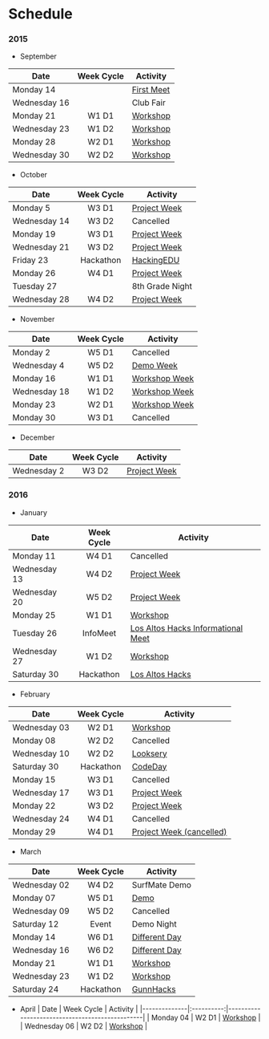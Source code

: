 # Schedule

### 2015
- September

| Date         | Week Cycle | Activity                                  |
|--------------|:----------:|-------------------------------------------|
| Monday 14    |            | [First Meet](meetings/2015_9_14_Meeting_I.pdf)|
| Wednesday 16 |            | Club Fair                                 |
| Monday 21    | W1 D1      | [Workshop](meetings/2015_9_21_Meeting_II.pdf)|
| Wednesday 23 | W1 D2      | [Workshop](meetings/2015_9_23_Meeting_III.pdf)|
| Monday 28    | W2 D1      | [Workshop](meetings/2015_9_28_Meeting_IV.pdf)|
| Wednesday 30 | W2 D2      | [Workshop](meetings/2015_9_30_Meeting_V.pdf)|

- October

| Date         | Week Cycle | Activity                                       |
|--------------|:----------:|------------------------------------------------|
| Monday 5     | W3 D1      | [Project Week](meetings/2015_10_05_Meeting_VI.pdf)|
| Wednesday 14 | W3 D2      | Cancelled                                      |
| Monday 19    | W3 D1      | [Project Week](meetings/2015_10_19_Meeting_VII.pdf)|
| Wednesday 21 | W3 D2      | [Project Week](meetings/2015_10_21_Meeting_VIII.pdf)|
| Friday 23    | Hackathon  | [HackingEDU](hackingedu.co)                    |
| Monday 26    | W4 D1      | [Project Week](meetings/2015_10_26_Meeting_IX.pdf)|
| Tuesday 27   |            | 8th Grade Night                                |
| Wednesday 28 | W4 D2      | [Project Week](meetings/2015_10_28_Meeting_X.pdf)|

- November

| Date         | Week Cycle | Activity                                       |
|--------------|:----------:|------------------------------------------------|
| Monday 2     | W5 D1      | Cancelled                                      |
| Wednesday 4  | W5 D2      | [Demo Week](meetings/2015_11_04_Meeting_XI.pdf)     |
| Monday 16    | W1 D1      | [Workshop Week](meetings/2015_11_16_Meeting_XII.pdf)|
| Wednesday 18 | W1 D2      | [Workshop Week](meetings/2015_11_18_Meeting_XIII.pdf)|
| Monday 23    | W2 D1      | [Workshop Week](meetings/2015_11_23_Meeting_XIV.pdf)|
| Monday 30    | W3 D1      | Cancelled                                      |

- December

| Date         | Week Cycle | Activity                                       |
|--------------|:----------:|------------------------------------------------|
| Wednesday 2  | W3 D2      | [Project Week](meetings/2015_12_02_Meeting_XV.pdf)|

### 2016

- January

| Date         | Week Cycle | Activity                                       |
|--------------|:----------:|------------------------------------------------|
| Monday 11    | W4 D1      | Cancelled                                      |
| Wednesday 13 | W4 D2      | [Project Week](meetings/2016_01_13_Meeting_XVI.pdf)|
| Wednesday 20 | W5 D2      | [Project Week](meetings/2016_01_20_Meeting_XVII.pdf)|
| Monday 25    | W1 D1      | [Workshop](meetings/2016_01_25_Meeting_XVIII.pdf)|
| Tuesday 26   | InfoMeet   | [Los Altos Hacks Informational Meet](meetings/2016_01_26_Los_Altos_Hacks.pdf)|
| Wednesday 27 | W1 D2      | [Workshop](meetings/2016_01_27_Meeting_XIX.pdf)|
| Saturday 30  | Hackathon  | [Los Altos Hacks](http://losaltoshacks.com)    |

- February

| Date         | Week Cycle | Activity                                       |
|--------------|:----------:|------------------------------------------------|
| Wednesday 03 | W2 D1      | [Workshop](meetings/2016_02_03_Meeting_XX.pdf) |
| Monday 08    | W2 D2      | Cancelled                                      |
| Wednesday 10 | W2 D2      | [Looksery](meetings/2016_02_08_Meeting_XXI.pdf)|
| Saturday 30  | Hackathon  | [CodeDay](http://codeday.com)                  |  
| Monday 15    | W3 D1      | Cancelled                                      |
| Wednesday 17 | W3 D1      | [Project Week](meetings/2016_02_17_Meeting_XXII.pdf)|
| Monday 22    | W3 D2      | [Project Week](meetings/2016_02_22_Meeting_XXIII.pdf)|       
| Wednesday 24 | W4 D1      | Cancelled                                      |
| Monday 29    | W4 D1      | [Project Week (cancelled)](meetings/2016_02_29_Meeting_XXIV.pdf)|

- March

| Date         | Week Cycle | Activity                                       |
|--------------|:----------:|------------------------------------------------|
| Wednesday 02 | W4 D2      | SurfMate Demo                                  |
| Monday 07    | W5 D1      | [Demo](meetings/2016_03_07_Meeting_XXV.pdf)    |
| Wednesday 09 | W5 D2      | Cancelled                                      |
| Saturday 12  | Event      | Demo Night                                     |
| Monday 14    | W6 D1      | [Different Day](meetings/2016_03_14_Meeting_XXVI.pdf)|
| Wednesday 16 | W6 D2      | [Different Day](meetings/2016_03_16_Meeting_XXVII.pdf)|
| Monday 21    | W1 D1      | [Workshop](meetings/2016_03_21_Meeting_XXVIII.pdf)|
| Wednesday 23 | W1 D2      | [Workshop](meetings/2016_03_23_Meeting_XXVIV.pdf)|
| Saturday 24  | Hackathon  | [GunnHacks](http://gunnhacks.com)              |

- April
| Date         | Week Cycle | Activity                                       |
|--------------|:----------:|------------------------------------------------|
| Monday 04    | W2 D1      | [Workshop](meetings/2016_04_04_Meeting_XXX)    |
| Wednesday 06 | W2 D2      | [Workshop](meetings/2016_04_06_Meeting_XXXI)   |
